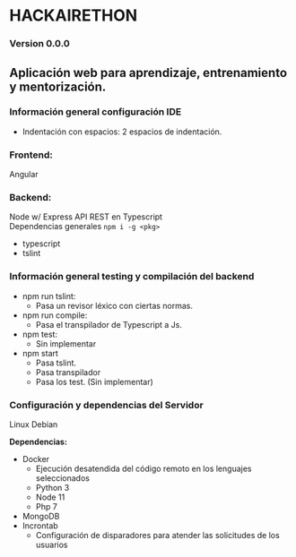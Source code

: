 # HACKAIRETHON
### Version 0.0.0
## Aplicación web para aprendizaje, entrenamiento y mentorización.

### Información general configuración IDE
- Indentación con espacios: 2 espacios de indentación.

### Frontend:
Angular  
  
### Backend:
Node w/ Express API REST en Typescript  
Dependencias generales `npm i -g <pkg>`
- typescript
- tslint

### Información general testing y compilación del backend
- npm run tslint:
  - Pasa un revisor léxico con ciertas normas.
- npm run compile:
  - Pasa el transpilador de Typescript a Js.
- npm test:
  - Sin implementar
- npm start
  - Pasa tslint.
  - Pasa transpilador
  - Pasa los test. (Sin implementar)
  
### Configuración y dependencias del Servidor
Linux Debian  
  
**Dependencias:**
- Docker
  - Ejecución desatendida del código remoto en los lenguajes seleccionados
  - Python 3
  - Node 11
  - Php 7
- MongoDB
- Incrontab
  - Configuración de disparadores para atender las solicitudes de los usuarios